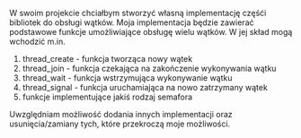W swoim projekcie chciałbym stworzyć własną implementację częśći bibliotek do obsługi wątków. Moja implementacja będzie zawierać podstawowe funkcje umożliwiające
obsługę wielu wątków. W jej skład mogą wchodzić m.in.

1) thread_create - funkcja tworząca nowy wątek
2) thread_join - funkcja czekająca na zakończenie wykonywania wątku
3) thread_wait - funkcja wstrzymująca wykonywanie wątku
4) thread_signal - funkcja uruchamiająca na nowo zatrzymany wątek
5) funkcje implementujące jakiś rodzaj semafora

Uwzględniam możliwość dodania innych implementacji oraz usunięcia/zamiany tych, które przekroczą moje możliwości.
